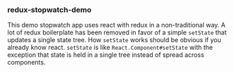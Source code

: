 ### redux-stopwatch-demo

This demo stopwatch app uses react with redux in a non-traditional way.
A lot of redux boilerplate has been removed in favor of a simple
`setState` that updates a single state tree. How `setState` works
should be obvious if you already know react. `setState` is like
`React.Component#setState` with the exception that state is held in a
single tree instead of spread across components.
